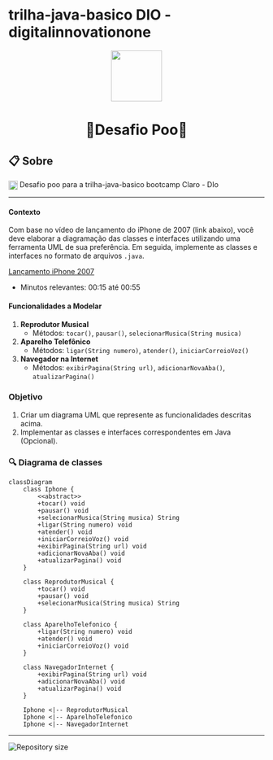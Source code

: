 # trilha-java-basico DIO - digitalinnovationone
<p align="center" >
  <img align="center" src="https://upload.wikimedia.org/wikipedia/pt/thumb/3/30/Java_programming_language_logo.svg/96px-Java_programming_language_logo.svg.png" width="100" />
</p>

<h1 align="center"> 
  🚀Desafio Poo🚀 
 
</h1>




## 📋 Sobre 

<img align="center" src="https://upload.wikimedia.org/wikipedia/pt/thumb/3/30/Java_programming_language_logo.svg/96px-Java_programming_language_logo.svg.png" width="18" /> Desafio poo para a trilha-java-basico bootcamp Claro - DIo

---
#### Contexto
Com base no vídeo de lançamento do iPhone de 2007 (link abaixo), você deve elaborar a diagramação das classes e interfaces utilizando uma ferramenta UML de sua preferência. Em seguida, implemente as classes e interfaces no formato de arquivos `.java`.

[Lançamento iPhone 2007](https://www.youtube.com/watch?v=9ou608QQRq8)
- Minutos relevantes: 00:15 até 00:55

#### Funcionalidades a Modelar
1. **Reprodutor Musical**
   - Métodos: `tocar()`, `pausar()`, `selecionarMusica(String musica)`
2. **Aparelho Telefônico**
   - Métodos: `ligar(String numero)`, `atender()`, `iniciarCorreioVoz()`
3. **Navegador na Internet**
   - Métodos: `exibirPagina(String url)`, `adicionarNovaAba()`, `atualizarPagina()`

### Objetivo
1. Criar um diagrama UML que represente as funcionalidades descritas acima.
2. Implementar as classes e interfaces correspondentes em Java (Opcional).

### 🔍 Diagrama de classes

```mermaid
classDiagram
    class Iphone {
        <<abstract>>
        +tocar() void
        +pausar() void
        +selecionarMusica(String musica) String
        +ligar(String numero) void
        +atender() void
        +iniciarCorreioVoz() void
        +exibirPagina(String url) void
        +adicionarNovaAba() void
        +atualizarPagina() void
    }

    class ReprodutorMusical {
        +tocar() void
        +pausar() void
        +selecionarMusica(String musica) String
    }

    class AparelhoTelefonico {
        +ligar(String numero) void
        +atender() void
        +iniciarCorreioVoz() void
    }

    class NavegadorInternet {
        +exibirPagina(String url) void
        +adicionarNovaAba() void
        +atualizarPagina() void
    }

    Iphone <|-- ReprodutorMusical
    Iphone <|-- AparelhoTelefonico
    Iphone <|-- NavegadorInternet
```

---

 
  <img alt="Repository size" src="https://img.shields.io/badge/Java-000?style=for-the-badge&logo=java">